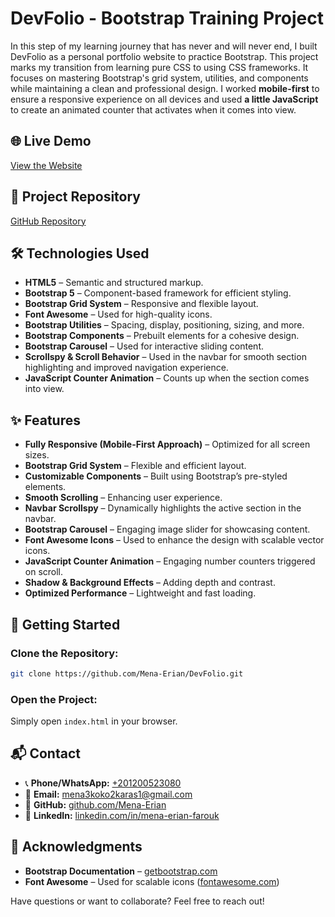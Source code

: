 # DevFolio - Bootstrap Training Project

In this step of my learning journey that has never and will never end, I built DevFolio as a personal portfolio website to practice Bootstrap. This project marks my transition from learning pure CSS to using CSS frameworks. It focuses on mastering Bootstrap's grid system, utilities, and components while maintaining a clean and professional design. I worked **mobile-first** to ensure a responsive experience on all devices and used **a little JavaScript** to create an animated counter that activates when it comes into view.

## 🌐 Live Demo

[View the Website](https://mena-erian.github.io/DevFolio/)

## 📂 Project Repository

[GitHub Repository](https://github.com/Mena-Erian/DevFolio)

## 🛠 Technologies Used

- **HTML5** – Semantic and structured markup.
- **Bootstrap 5** – Component-based framework for efficient styling.
- **Bootstrap Grid System** – Responsive and flexible layout.
- **Font Awesome** – Used for high-quality icons.
- **Bootstrap Utilities** – Spacing, display, positioning, sizing, and more.
- **Bootstrap Components** – Prebuilt elements for a cohesive design.
- **Bootstrap Carousel** – Used for interactive sliding content.
- **Scrollspy & Scroll Behavior** – Used in the navbar for smooth section highlighting and improved navigation experience.
- **JavaScript Counter Animation** – Counts up when the section comes into view.

## ✨ Features

- **Fully Responsive (Mobile-First Approach)** – Optimized for all screen sizes.
- **Bootstrap Grid System** – Flexible and efficient layout.
- **Customizable Components** – Built using Bootstrap’s pre-styled elements.
- **Smooth Scrolling** – Enhancing user experience.
- **Navbar Scrollspy** – Dynamically highlights the active section in the navbar.
- **Bootstrap Carousel** – Engaging image slider for showcasing content.
- **Font Awesome Icons** – Used to enhance the design with scalable vector icons.
- **JavaScript Counter Animation** – Engaging number counters triggered on scroll.
- **Shadow & Background Effects** – Adding depth and contrast.
- **Optimized Performance** – Lightweight and fast loading.

## 🚀 Getting Started

### Clone the Repository:

```bash
git clone https://github.com/Mena-Erian/DevFolio.git
```

### Open the Project:

Simply open `index.html` in your browser.

## 📬 Contact

- 📞 **Phone/WhatsApp:** [+201200523080](tel:+201200523080)
- 📧 **Email:** [mena3koko2karas1@gmail.com](mailto:mena3koko2karas1@gmail.com)
- 🔗 **GitHub:** [github.com/Mena-Erian](https://github.com/Mena-Erian)
- 💼 **LinkedIn:** [linkedin.com/in/mena-erian-farouk](https://www.linkedin.com/in/mena-erian-farouk-904372255)

## 🙌 Acknowledgments

- **Bootstrap Documentation** – [getbootstrap.com](https://getbootstrap.com/docs/5.0/)
- **Font Awesome** – Used for scalable icons ([fontawesome.com](https://fontawesome.com/))

Have questions or want to collaborate? Feel free to reach out!

